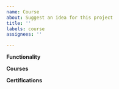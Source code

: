 ```yaml
---
name: Course
about: Suggest an idea for this project
title: ''
labels: course
assignees: ''

---
```


**Functionality**

**Courses**

**Certifications**
